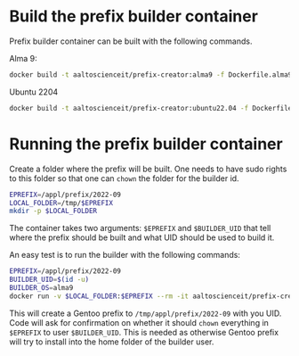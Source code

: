 # Build the prefix builder container

Prefix builder container can be built with the following commands.

Alma 9:
```sh
docker build -t aaltoscienceit/prefix-creator:alma9 -f Dockerfile.alma9 .
```

Ubuntu 2204
```sh
docker build -t aaltoscienceit/prefix-creator:ubuntu22.04 -f Dockerfile.ubuntu22.04 .
```

# Running the prefix builder container

Create a folder where the prefix will be built. One needs to have sudo rights to this folder so that one can `chown` the folder for the builder id.

```sh
EPREFIX=/appl/prefix/2022-09
LOCAL_FOLDER=/tmp/$EPREFIX
mkdir -p $LOCAL_FOLDER
```

The container takes two arguments: `$EPREFIX` and `$BUILDER_UID` that tell where the prefix should be built and what UID should be used to build it.

An easy test is to run the builder with the following commands:
```sh
EPREFIX=/appl/prefix/2022-09
BUILDER_UID=$(id -u)
BUILDER_OS=alma9
docker run -v $LOCAL_FOLDER:$EPREFIX --rm -it aaltoscienceit/prefix-creator:$BUILDER_OS $EPREFIX $BUILDER_UID
```

This will create a Gentoo prefix to `/tmp/appl/prefix/2022-09` with you UID.
Code will ask for confirmation on whether it should `chown` everything in `$EPREFIX` to user `$BUILDER_UID`.
This is needed as otherwise Gentoo prefix will try to install into the home folder of the builder user.
